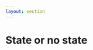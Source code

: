 ```yaml
---
layout: section
---
```


# State or no state


<!-- 
- State vs no state 
  - ability to delete resources
  - less tolerance to outside changes
  - ease of refactoring
  - behavior for random
-->
